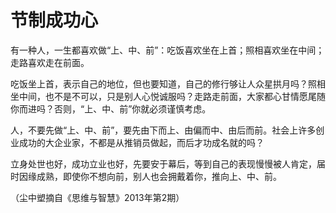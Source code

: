 # 节制成功心

有一种人，一生都喜欢做“上、中、前”：吃饭喜欢坐在上首；照相喜欢坐在中间；走路喜欢走在前面。

吃饭坐上首，表示自己的地位，但也要知道，自己的修行够让人众星拱月吗？照相坐中间，也不是不可以，只是别人心悦诚服吗？走路走前面，大家都心甘情愿尾随你而进吗？否则，“上、中、前”你就必须谨慎考虑。

人，不要先做“上、中、前”，要先由下而上、由偏而中、由后而前。社会上许多创业成功的大企业家，不都是从推销员做起，而后才功成名就的吗？

立身处世也好，成功立业也好，先要安于幕后，等到自己的表现慢慢被人肯定，届时因缘成熟，即使你不想向前，别人也会拥戴着你，推向上、中、前。

（尘中塑摘自《思维与智慧》2013年第2期）